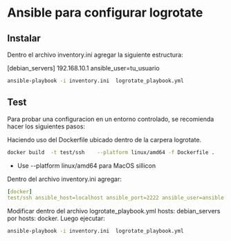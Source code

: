 # Ansible para configurar logrotate 

## Instalar

Dentro el archivo inventory.ini agregar la siguiente estructura:

[debian_servers]
192.168.10.1 ansible_user=tu_usuario

```bash
ansible-playbook -i inventory.ini  logrotate_playbook.yml                                                                                                                                              
```

## Test 


Para probar una configuracion en un entorno controlado, se recomienda hacer los siguientes pasos: 

Haciendo uso del Dockerfile ubicado dentro de la carpera logrotate. 

```bash 
docker build  -t test/ssh    --platform linux/amd64 -f Dockerfile .
```

* Use  --platform linux/amd64 para MacOS sillicon 

Dentro del archivo inventory.ini agregar:

```yaml
[docker]
test/ssh ansible_host=localhost ansible_port=2222 ansible_user=ansible ansible_password=ansible ansible_python_interpreter=/usr/bin/python3
```

Modificar dentro del archivo logrotate_playbook.yml hosts: debian_servers por hosts: docker. Luego ejecutar:

```bash
ansible-playbook -i inventory.ini  logrotate_playbook.yml
```